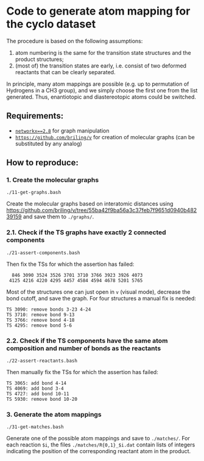 # Code to generate atom mapping for the cyclo dataset

The procedure is based on the following assumptions:
1) atom numbering is the same for the transition state structures and the product structures;
2) (most of) the transition states are early, i.e. consist of two deformed reactants that can be clearly separated.

In principle, many atom mappings are possible (e.g. up to permutation of Hydrogens in a CH3 group),
and we simply choose the first one from the list generated.
Thus, enantiotopic and diastereotopic atoms could be switched.


## Requirements:
- [`networkx==2.8`](https://github.com/networkx/networkx) for graph manipulation
- [`https://github.com/briling/v`](https://github.com/briling/v) for creation of molecular graphs (can be substituted by any analog)

## How to reproduce:

### 1. Create the molecular graphs
```
./11-get-graphs.bash
```
Create the molecular graphs based on interatomic distances using
https://github.com/briling/v/tree/55ba42f9ba56a3c37feb7f9651d0940b48239159
and save them to `./graphs/`.

### 2.1. Check if the TS graphs have exactly 2 connected components
```
./21-assert-components.bash
```
Then fix the TSs for which the assertion has failed:
```
  846 3090 3524 3526 3701 3710 3766 3923 3926 4073
 4125 4216 4220 4295 4457 4584 4594 4678 5201 5765
```
Most of the structures one can just open in `v` (visual mode), decrease the bond cutoff, and save the graph.
For four structures a manual fix is needed:
```
TS 3090: remove bonds 3-23 4-24
TS 3710: remove bond 9-13
TS 3766: remove bond 4-18
TS 4295: remove bond 5-6
```

### 2.2. Check if the TS components have the same atom composition and number of bonds as the reactants
```
./22-assert-reactants.bash
```
Then manually fix the TSs for which the assertion has failed:
```
TS 3065: add bond 4-14
TS 4069: add bond 3-4
TS 4727: add bond 10-11
TS 5930: remove bond 10-20
```

### 3. Generate the atom mappings
```
./31-get-matches.bash
```
Generate one of the possible atom mappings and save to `./matches/`.
For each reaction `$i`, the files `./matches/R{0,1}_$i.dat` contain lists of integers indicating the position 
of the corresponding reactant atom in the product.

